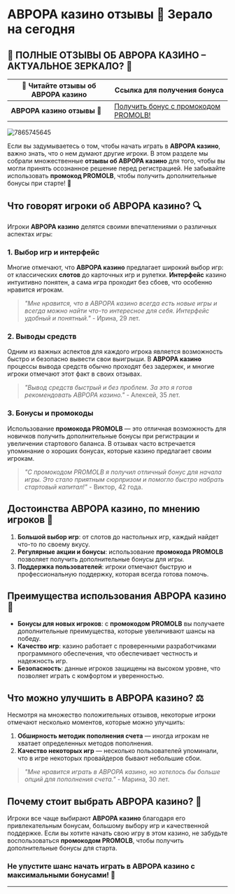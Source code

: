# АВРОРА казино отзывы 🎰 Зерало на сегодня

## 💬 ПОЛНЫЕ ОТЗЫВЫ ОБ АВРОРА КАЗИНО – АКТУАЛЬНОЕ ЗЕРКАЛО? 🎉

| 📌 **Читайте отзывы об АВРОРА казино** | **Ссылка для получения бонуса** | 
|-------------------------------------|------------------------------------------------------|
| **АВРОРА казино отзывы** 🌟          | [Получить бонус с промокодом PROMOLB!](https://tinyurl.com/4dpanc7s) |

![7865745645](https://github.com/user-attachments/assets/6360d2dc-88d6-41a0-bcc9-dd03a808adfe)

Если вы задумываетесь о том, чтобы начать играть в **АВРОРА казино**, важно знать, что о нем думают другие игроки. В этом разделе мы собрали множественные **отзывы об АВРОРА казино** для того, чтобы вы могли принять осознанное решение перед регистрацией. Не забывайте использовать **промокод PROMOLB**, чтобы получить дополнительные бонусы при старте! 🎁

## Что говорят игроки об АВРОРА казино? 🔍

Игроки **АВРОРА казино** делятся своими впечатлениями о различных аспектах игры:

### 1. **Выбор игр и интерфейс**
Многие отмечают, что **АВРОРА казино** предлагает широкий выбор игр: от классических **слотов** до карточных игр и рулетки. **Интерфейс** казино интуитивно понятен, а сама игра проходит без сбоев, что особенно нравится игрокам.

> *"Мне нравится, что в АВРОРА казино всегда есть новые игры и всегда можно найти что-то интересное для себя. Интерфейс удобный и понятный."* - Ирина, 29 лет.

### 2. **Выводы средств**
Одним из важных аспектов для каждого игрока является возможность быстро и безопасно вывести свои выигрыши. В **АВРОРА казино** процессы вывода средств обычно проходят без задержек, и многие игроки отмечают этот факт в своих отзывах.

> *"Вывод средств быстрый и без проблем. За это я готов рекомендовать АВРОРА казино."* - Алексей, 35 лет.

### 3. **Бонусы и промокоды**
Использование **промокода PROMOLB** — это отличная возможность для новичков получить дополнительные бонусы при регистрации и увеличении стартового баланса. В отзывах часто встречается упоминание о хороших бонусах, которые казино предлагает своим игрокам.

> *"С промокодом PROMOLB я получил отличный бонус для начала игры. Это стало приятным сюрпризом и помогло быстро набрать стартовый капитал!"* - Виктор, 42 года.

## Достоинства **АВРОРА казино**, по мнению игроков 💎

1. **Большой выбор игр**: от слотов до настольных игр, каждый найдет что-то по своему вкусу.
2. **Регулярные акции и бонусы**: использование **промокода PROMOLB** позволяет получить дополнительные бонусы для игры.
3. **Поддержка пользователей**: игроки отмечают быструю и профессиональную поддержку, которая всегда готова помочь.

## Преимущества использования **АВРОРА казино** 🎲

- **Бонусы для новых игроков**: с **промокодом PROMOLB** вы получаете дополнительные преимущества, которые увеличивают шансы на победу.
- **Качество игр**: казино работает с проверенными разработчиками программного обеспечения, что обеспечивает честность и надежность игр.
- **Безопасность**: данные игроков защищены на высоком уровне, что позволяет играть с комфортом и уверенностью.

## Что можно улучшить в АВРОРА казино? ⚖️

Несмотря на множество положительных отзывов, некоторые игроки отмечают несколько моментов, которые можно улучшить:

1. **Обширность методик пополнения счета** — иногда игрокам не хватает определенных методов пополнения.
2. **Качество некоторых игр** — несколько пользователей упоминали, что в игре некоторых провайдеров бывают небольшие сбои.

> *"Мне нравится играть в АВРОРА казино, но хотелось бы больше опций для пополнения счета."* - Марина, 30 лет.

## Почему стоит выбрать АВРОРА казино? 🎉

Игроки все чаще выбирают **АВРОРА казино** благодаря его привлекательным бонусам, большому выбору игр и качественной поддержке. Если вы хотите начать свою игру в этом казино, не забудьте воспользоваться **промокодом PROMOLB**, чтобы получить дополнительные бонусы для старта.

### Не упустите шанс начать играть в АВРОРА казино с максимальными бонусами! 🎰

---
